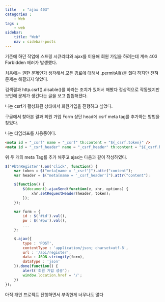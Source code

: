```yaml
---
title   : "ajax 403"
categories : 
    - Web
tags : 
    - web
sidebar:
    title: "Web"
    nav : sidebar-posts
---  
```


기존에 하던 작업에 스프링 시큐리티와 ajax를 이용해 회원 가입을 하려는데 계속 403 Forbidden 에러가 발생했다.  

처음에는 권한 문제인가 생각해서 모든 경로에 대해서 .permitAll()을 줬다 하지만 전혀 문제는 해결되지 않았다.  

검색결과 http.csrf().disable()를 하라는 조치가 있어서 해봤다 정상적으로 작동했지만 보안에 문제가 생긴다는 글을 보고 찝찝해졌다.  

나는 csrf가 활성화된 상태에서 회원가입을 진행하고 싶었다.  

구글에서 찾아본 결과 회원 가입 Form 상단 head에 csrf meta tag를 추가하는 방법을 찾았다.  

나는 타임리프를 사용중이다.  

```html
<meta id = "_csrf" name = "_csrf" th:content = "${_csrf.token}" />
<meta id = "_csrf_header" name = "_csrf_header" th:content = "${_csrf.headerName}" />
```

위 두 개의 meta Tag를 추가 해주고 ajax는 다음과 같이 작성하였다.  

```javascript
$('#btnRegister').on('click', function() {
    var token = $("meta[name = '_csrf']").attr("content");
    var header = $("meta[name = '_csrf_header']").attr("content");

    $(function() {
        $(document).ajaxSend(function(e, xhr, options) {
            xhr.setRequestHeader(header, token);
        });
    });

    var form = {
        id : $('#id').val(),
        pw : $('#pw').val(),
        ...
    };

    $.ajax({
        type : 'POST',
        contentType : 'application/json; charset=utf-8',
        url : '/api/register',
        data : JSON.stringify(form),
        dataType : 'json'
    }).done(function() {
        alert('회원 가입 성공');
        window.location.href = '/';
    }) 
});
```

아직 개인 프로젝트 진행하면서 부족한게 너무나도 많다  

